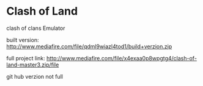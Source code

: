 # Clash of Land
clash of clans Emulator

built version: http://www.mediafire.com/file/qdml9wiazl4tod1/build+verzion.zip

full project link: http://www.mediafire.com/file/x4exaa0p8wpgtg4/clash-of-land-master3.zip/file



git hub verzion not full 